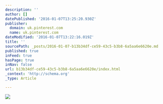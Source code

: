 ```yaml
---
description: ''
author: []
datePublished: '2016-01-07T13:25:20.930Z'
publisher:
  domain: uk.pinterest.com
  name: uk.pinterest.com
dateModified: '2016-01-07T13:22:16.019Z'
title: ''
sourcePath: _posts/2016-01-07-b13b34df-ce59-43c5-b3b8-6a5aa6e6620e.md
published: true
inFeed: true
hasPage: true
inNav: false
url: b13b34df-ce59-43c5-b3b8-6a5aa6e6620e/index.html
_context: 'http://schema.org'
_type: Article

---
```

![](https://s-media-cache-ak0.pinimg.com/736x/3e/a3/ea/3ea3ea491ddae960517b88a9e318ec69.jpg)